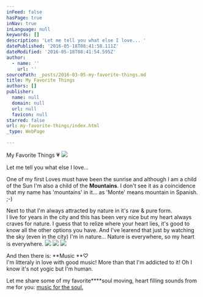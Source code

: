 ```yaml
---
inFeed: false
hasPage: true
inNav: true
inLanguage: null
keywords: []
description: 'Let me tell you what else I love... '
datePublished: '2016-05-18T08:41:58.111Z'
dateModified: '2016-05-18T08:41:54.595Z'
author:
  - name: ''
    url: ''
sourcePath: _posts/2016-03-05-my-favorite-things.md
title: My Favorite Things
authors: []
publisher:
  name: null
  domain: null
  url: null
  favicon: null
starred: false
url: my-favorite-things/index.html
_type: WebPage

---
```

My Favorite Things 💗
![](https://the-grid-user-content.s3-us-west-2.amazonaws.com/fc115842-b2c4-48f0-b015-9df20466f5fd.jpg)

Let me tell you what else I love...

One of my first Loves must have been the sunrise and although I am a child of the Sun I'm also a child of the **Mountains**. I don't see it as a coincidence that my name has 'mountains' in it... as 'Monte' means mountain in Spanish. ;-)

Next to that I'm always attracted by nature in it's raw & pure form.   
I live for years in the city and this has been very nice but my heart always craves for nature. I guess that to relize where your heart lies, it's good to know all the other options you have. And I've learend that just by watching the sky (even in the city) I'm in nature... Nature is everywhere, so my heart is everywhere. ![](https://the-grid-user-content.s3-us-west-2.amazonaws.com/f863708f-ed91-45af-b186-e995fb253ceb.jpg)
![](https://s3-us-west-2.amazonaws.com/the-grid-img/p/4fffe7d4cdd770f3cf32e0ece1fd3f142314d44f.jpg)
![](https://the-grid-user-content.s3-us-west-2.amazonaws.com/91b55d28-0e21-4ad9-b3e3-b654dade7a5b.jpg)

And then there is: **Music **♡   
I'm litteraly in love with good music! More than that I'm addicted to it! Oh I know it's not yogic but I'm human. 

Let me share some of my favorite****soul moving, heart filling sounds from me for you: [music for the soul.][0]

[0]: https://open.spotify.com/user/wendymontellano/playlist/0krajvdfbqw2zPLPBjLPok
